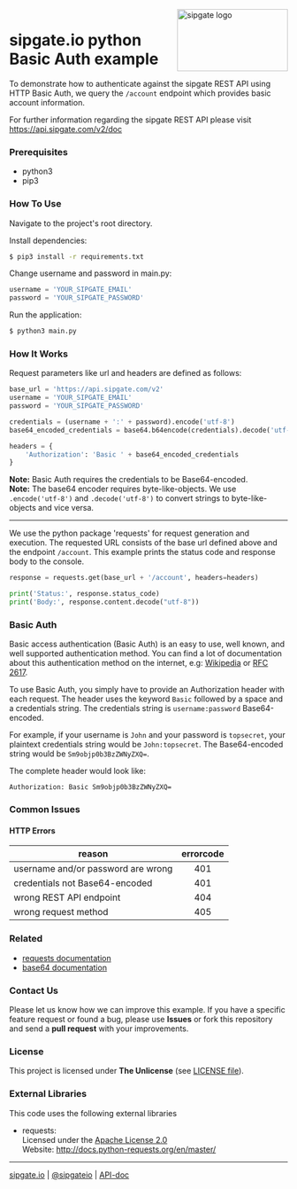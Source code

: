 <img src="https://www.sipgatedesign.com/wp-content/uploads/wort-bildmarke_positiv_2x.jpg" alt="sipgate logo" title="sipgate" align="right" height="112" width="200"/>

# sipgate.io python Basic Auth example

To demonstrate how to authenticate against the sipgate REST API using HTTP Basic Auth, we query the `/account` endpoint which provides basic account information.

For further information regarding the sipgate REST API please visit https://api.sipgate.com/v2/doc


### Prerequisites
+ python3
+ pip3

### How To Use

Navigate to the project's root directory.

Install dependencies:
```bash
$ pip3 install -r requirements.txt
```

Change username and password in main.py:
```python
username = 'YOUR_SIPGATE_EMAIL'
password = 'YOUR_SIPGATE_PASSWORD'
```

Run the application:
```bash
$ python3 main.py
```


### How It Works
Request parameters like url and headers are defined as follows:  
```python
base_url = 'https://api.sipgate.com/v2'
username = 'YOUR_SIPGATE_EMAIL'
password = 'YOUR_SIPGATE_PASSWORD'

credentials = (username + ':' + password).encode('utf-8')
base64_encoded_credentials = base64.b64encode(credentials).decode('utf-8')

headers = {
    'Authorization': 'Basic ' + base64_encoded_credentials
}
```
**Note:** Basic Auth requires the credentials to be Base64-encoded.  
**Note:** The base64 encoder requires byte-like-objects. We use `.encode('utf-8')` and `.decode('utf-8')` to convert strings to byte-like-objects and vice versa.

---

We use the python package 'requests' for request generation and execution.
The requested URL consists of the base url defined above and the endpoint `/account`.
This example prints the status code and response body to the console.
```python
response = requests.get(base_url + '/account', headers=headers)

print('Status:', response.status_code)
print('Body:', response.content.decode("utf-8"))
```

### Basic Auth
Basic access authentication (Basic Auth) is an easy to use, well known, and well supported authentication method. 
You can find a lot of documentation about this authentication method on the internet, e.g: [Wikipedia](https://en.wikipedia.org/wiki/Basic_access_authentication) or [RFC 2617](https://www.ietf.org/rfc/rfc2617.txt).

To use Basic Auth, you simply have to provide an Authorization header with each request. 
The header uses the keyword `Basic` followed by a space and a credentials string. 
The credentials string is `username:password` Base64-encoded.

For example, if your username is `John` and your password is `topsecret`, 
your plaintext credentials string would be `John:topsecret`. 
The Base64-encoded string would be `Sm9objp0b3BzZWNyZXQ=`.

The complete header would look like:

`Authorization: Basic Sm9objp0b3BzZWNyZXQ=`


### Common Issues

#### HTTP Errors
| reason | errorcode |
| ------------- |:-------------:|
| username and/or password are wrong | 401 |
| credentials not Base64-encoded | 401 |
| wrong REST API endpoint | 404 |
| wrong request method | 405 |


### Related

+ [requests documentation](http://docs.python-requests.org/en/master/)
+ [base64 documentation](https://docs.python.org/3/library/base64.html)

### Contact Us
Please let us know how we can improve this example. 
If you have a specific feature request or found a bug, please use **Issues** or fork this repository and send a **pull request** with your improvements.


### License
This project is licensed under **The Unlicense** (see [LICENSE file](./LICENSE)).


### External Libraries
This code uses the following external libraries

+ requests:  
    Licensed under the [Apache License 2.0](https://www.apache.org/licenses/LICENSE-2.0)  
    Website: http://docs.python-requests.org/en/master/


----
[sipgate.io](https://www.sipgate.io) | [@sipgateio](https://twitter.com/sipgateio) | [API-doc](https://api.sipgate.com/v2/doc)
